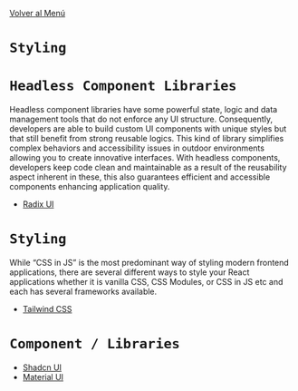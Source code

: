 [Volver al Menú](../root.md)

# `Styling`

# `Headless Component Libraries`

Headless component libraries have some powerful state, logic and data management tools that do not enforce any UI structure. Consequently, developers are able to build custom UI components with unique styles but that still benefit from strong reusable logics. This kind of library simplifies complex behaviors and accessibility issues in outdoor environments allowing you to create innovative interfaces. With headless components, developers keep code clean and maintainable as a result of the reusability aspect inherent in these, this also guarantees efficient and accessible components enhancing application quality.

- [Radix UI](radix.md)

# `Styling`

While “CSS in JS” is the most predominant way of styling modern frontend applications, there are several different ways to style your React applications whether it is vanilla CSS, CSS Modules, or CSS in JS etc and each has several frameworks available.

- [Tailwind CSS](tailwind.md)

# `Component / Libraries`

- [Shadcn UI](shadcn.md)
- [Material UI](material.md)
